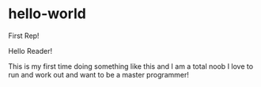 # hello-world
First Rep!

Hello Reader!

This is my first time doing something like this and I am a total noob
I love to run and work out and want to be a master programmer!
